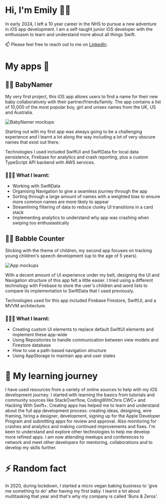 # Hi, I'm Emily 👋🏻
In early 2024, I left a 10 year career in the NHS to pursue a new adventure in iOS app development. 
I am a self-taught junior iOS developer with the enthusiasm to learn and understand more about all things Swift.

📫 Please feel free to reach out to me on [LinkedIn](https://www.linkedin.com/in/emily-blackford-479257bb/).

# My apps 📱
## 👶🏻 BabyNamer
My very first project, this iOS app allows users to find a name for their new baby collaboratively with their partner/friends/family. The app contains a list of 10,000 of the most popular boy, girl and unisex names from the UK, US and Australia.

![BabyNamer mockups](https://github.com/user-attachments/assets/0d3a79e4-c035-45e5-b325-ce9936eb25e6)

Starting out with my first app was always going to be a challenging experience and I learnt a lot along the way including a lot of very obscure names that exist out there.

Technologies I used included SwiftUI and SwiftData for local data persistence, Firebase for analytics and crash reporting, plus a custom TypeScript API backend with AWS services.

### 🙇🏼‍♀️ What I learnt: 
- Working with SwiftData
- Organising Navigation to give a seamless journey through the app
- Sorting through a large amount of names with a weighted bias to ensure more common names are more likely to appear
- Streamlining filtering of data to reduce clunky UI transitions in a card stack
- Implementing analytics to understand why app was crashing when swiping too enthusiastically

## 👦🏼 Babble Counter
Sticking with the theme of children, my second app focuses on tracking young children's speech development (up to the age of 5 years).

![App mockups](https://github.com/user-attachments/assets/19436a43-7401-45c2-915e-91010d584ba5)

With a decent amount of UI experience under my belt, designing the UI and Navigation structure of this app felt a little easier. I tried using a different technology with Firebase to store the user's children and word lists to compare its implementation to SwiftData that I used previously.

Technologies used for this app included Firebase Firestore, SwiftUI, and a MVVM architecture.
### 🙇🏼‍♀️ What I learnt:
- Creating custom UI elements to replace default SwiftUI elements and implement these app-wide
- Using Repositories to handle communication between view models and Firestore database
- How to use a path-based navigation structure
- Using AppStorage to maintain app and user states

# 🌱 My learning journey
I have used resources from a variety of online sources to help with my iOS development journey. I started with learning the basics from tutorials and community sources like StackOverflow, CodingWithChris CWC+ and Hacking With Swift+. 
Creating apps has helped me to learn and understand about the full app development process: creating ideas, designing, wire framing, hiring a designer, development, signing up for the Apple Developer Program and submitting apps for review and approval. Also monitoring for crashes and analytics and making continued improvements and fixes.
I'm keen to understand and explore other technologies to help me develop more refined apps. I am now attending meetups and conferences to network and meet other developers for mentoring, collaborations and to develop my skills further.

# ⚡ Random fact
In 2020, during lockdown, I started a micro vegan baking business to 'give me something to do' after having my first baby. I learnt a lot about multitasking that year and that's why my company is called 'Buns & Zeros'.

<!--
**EmilyBlackford/emilyblackford** is a ✨ _special_ ✨ repository because its `README.md` (this file) appears on your GitHub profile.

Here are some ideas to get you started:

- 🔭 I’m currently working on ...
- 🌱 I’m currently learning ...
- 👯 I’m looking to collaborate on ...
- 🤔 I’m looking for help with ...
- 💬 Ask me about ...
- 📫 How to reach me: ...
- 😄 Pronouns: ...
-->
